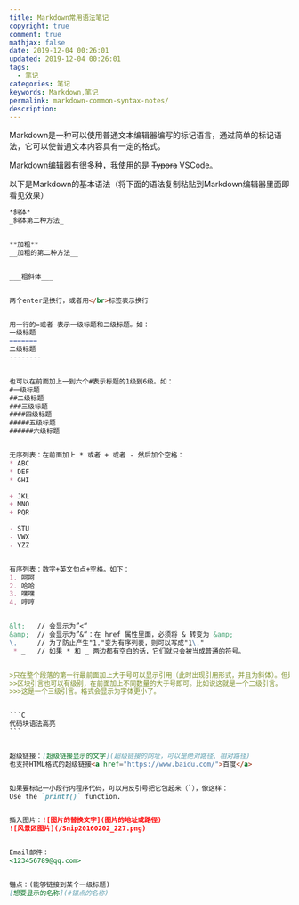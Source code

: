 ```yaml
---
title: Markdown常用语法笔记
copyright: true
comment: true
mathjax: false
date: 2019-12-04 00:26:01
updated: 2019-12-04 00:26:01
tags:
  - 笔记
categories: 笔记
keywords: Markdown,笔记
permalink: markdown-common-syntax-notes/
description:
---
```


Markdown是一种可以使用普通文本编辑器编写的标记语言，通过简单的标记语法，它可以使普通文本内容具有一定的格式。

Markdown编辑器有很多种，我使用的是 ~~Typora~~ VSCode。

以下是Markdown的基本语法（将下面的语法复制粘贴到Markdown编辑器里面即看见效果）

<!-- more -->

```md
*斜体*
_斜体第二种方法_


**加粗**
__加粗的第二种方法__


___粗斜体___


两个enter是换行，或者用</br>标签表示换行


用一行的=或者-表示一级标题和二级标题。如：
一级标题
=======
二级标题
--------


也可以在前面加上一到六个#表示标题的1级到6级。如：
#一级标题
##二级标题
###三级标题
####四级标题
#####五级标题
######六级标题


无序列表：在前面加上 * 或者 + 或者 - 然后加个空格：
* ABC
* DEF
* GHI

+ JKL
+ MNO
+ PQR

- STU
- VWX
- YZZ


有序列表：数字+英文句点+空格。如下：
1. 呵呵
2. 哈哈
3. 嘿嘿
4. 哼哼


&lt;   // 会显示为”<“
&amp;  // 会显示为”&“：在 href 属性里面，必须将 & 转变为 &amp;
\.     // 为了防止产生"1."变为有序列表，则可以写成"1\."
 * _   // 如果 * 和 _ 两边都有空白的话，它们就只会被当成普通的符号。


>只在整个段落的第一行最前面加上大于号可以显示引用（此时出现引用形式，并且为斜体）。但是引言内如果要断行，那个空行也必须在前面加上大于号。就像下面写的酱紫：
>>区块引言也可以有级别，在前面加上不同数量的大于号即可。比如说这就是一个二级引言。
>>>这是一个三级引言。格式会显示为字体更小了。


​```C
代码块语法高亮
​```


超级链接：[超级链接显示的文字](超级链接的网址，可以是绝对路径、相对路径)
也支持HTML格式的超级链接<a href="https://www.baidu.com/">百度</a>


如果要标记一小段行内程序代码，可以用反引号把它包起来（`），像这样：
Use the `printf()` function.


插入图片：![图片的替换文字](图片的地址或路径)
![风景区图片](/Snip20160202_227.png)


Email邮件：
<123456789@qq.com>


锚点：(能够链接到某个一级标题)
[想要显示的名称](#锚点的名称)
```
